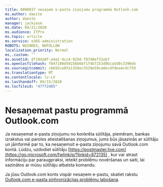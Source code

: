```yaml
---
title: 8000037 nesaņem e-pasta ziņojumu programmā Outlook.com
ms.author: daeite
author: daeite
manager: jackiesm
ms.date: 04/21/2020
ms.audience: ITPro
ms.topic: article
ms.service: o365-administration
ROBOTS: NOINDEX, NOFOLLOW
localization_priority: Normal
ms,.custom: ''
ms.assetid: df10da0f-a4a2-4cc4-929d-f8740ef31eb7
ms.openlocfilehash: f847180d59258b6bf1f4b7253d0bca5d0c3390eb
ms.sourcegitcommit: c6692ce0fa1358ec3529e59ca0ecdfdea4cdc759
ms.translationtype: MT
ms.contentlocale: lv-LV
ms.lasthandoff: 09/15/2020
ms.locfileid: "47772485"
---
```

# <a name="not-receiving-mail-in-outlookcom"></a>Nesaņemat pastu programmā Outlook.com

Ja nesaņemat e-pasta ziņojumu no konkrēta sūtītāja, piemēram, bankas izrakstus vai paroles atiestatīšanas ziņojumus, jums būs jāsazinās ar sūtītāju un jāinformē par to, ka nesaņemsit e-pasta ziņojumu savā Outlook.com kontā. Lūdzu, uzdodiet sūtītāju [https://postmaster.live.com](https://go.microsoft.com/fwlink/p/?linkid=872135) , kur var atrast informāciju par paraugpraksi, ieteikt problēmu novēršanas un saiti, lai sazinātos ar mūsu sūtītāju atbalsta komandu.
  
Ja jūsu Outlook.com konts vispār nesaņem e-pastu, skatiet rakstu [Outlook.com e-pasta sinhronizācijas problēmu labošana](https://go.microsoft.com/fwlink/p/?linkid=874363).
  

